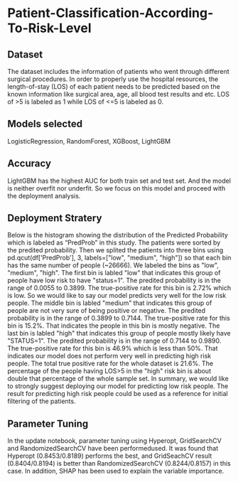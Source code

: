 # Patient-Classification-According-To-Risk-Level
## Dataset
The dataset includes the information of patients who went through different surgical procedures. In order to properly use the hospital resources, the length-of-stay (LOS) of each patient needs to be predicted based on the known information like surgical area, age, all blood test results and etc. LOS of >5 is labeled as 1 while LOS of <=5 is labeled as 0.
## Models selected
LogisticRegression, RandomForest, XGBoost, LightGBM
## Accuracy

LightGBM has the highest AUC for both train set and test set. And the model is neither overfit nor underfit. So we focus on this model and proceed with the deployment analysis.
## Deployment Stratery
Below is the histogram showing the distribution of the Predicted Probability which is labeled as “PredProb” in this study.
The patients were sorted by the predited probability. Then we splited the patients into three bins using pd.qcut(df['PredProb'], 3, labels=["low", "medium", "high"]) so that each bin has the same number of people (~26666). We labeled the bins as "low", "medium", "high".
The first bin is labled "low" that indicates this group of people have low risk to have "status=1". The predited probability is in the range of 0.0055 to 0.3899. The true-positive rate for this bin is 2.72% which is low. So we would like to say our model predicts very well for the low risk people.
The middle bin is labled "medium" that indicates this group of people are not very sure of being positive or negative. The predited probability is in the range of 0.3899 to 0.7144. The true-positive rate for this bin is 15.2%. That indicates the people in this bin is mostly negative.
The last bin is labled "high" that indicates this group of people mostly likely have "STATUS=1". The predited probability is in the range of 0.7144 to 0.9890. The true-positive rate for this bin is 46.9% which is less than 50%. That indicates our model does not perform very well in predicting high risk people. The total true positive rate for the whole dataset is 21.6%. The percentage of the people having LOS>5 in the "high" risk bin is about double that percentage of the whole sample set.
In summary, we would like to strongly suggest deploying our model for predicting low risk people. The result for predicting high risk people could be used as a reference for initial filtering of the patients.
## Parameter Tuning
In the update notebook, parameter tuning using Hyperopt, GridSearchCV and RandomizedSearchCV have been performedused. It was found that Hyperopt (0.8453/0.8189) performs the best, and GridSeachCV result (0.8404/0.8194) is better than RandomizedSearchCV (0.8244/0.8157) in this case. In addition, SHAP has been used to explain the variable importance.

